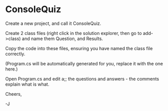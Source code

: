 # ConsoleQuiz

Create a new project, and call it ConsoleQuiz.

Create 2 class files (right click in the solution explorer, then go to add->class) and name them Question, and Results.

Copy the code into these files, ensuring you have named the class file correctly.

(Program.cs will be automatically generated for you, replace it with the one here.)

Open Program.cs and edit a;; the questions and answers - the comments explain what is what.

Cheers,

-J





